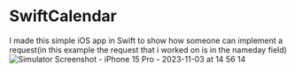 # SwiftCalendar
I made this simple iOS app in Swift to show how someone can implement a request(in this example the request that i worked on is in the nameday  field)
![Simulator Screenshot - iPhone 15 Pro - 2023-11-03 at 14 56 14](https://github.com/angelosstaboulis/SwiftCalendar/assets/79055304/bd9315e6-492e-4aca-9b93-16a69e9a0202)
